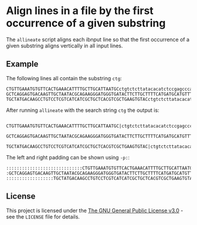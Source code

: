 # Align lines in a file by the first occurrence of a given substring

The `allineate` script aligns each ibnput line so that the first occurrence of a given substring aligns vertically in all input lines.

## Example

The following lines all contain the substring `ctg`:

~~~
CTGTTGAAATGTGTTCACTGAAACATTTTGCTTGCATTAATGCctgtctcttatacacatctccgagcccacgag
GCTCAGGAGTGACAAGTTGCTAATACGCAGAAGGGATGGGTGATACTTCTTGCTTTTCATGATGCATGTTTctgt
TGCTATGACAAGCCTGTCCTCGTCATCATCGCTGCTCACGTCGCTGAAGTGTACctgtctcttatacacatctcc
~~~

After running `allineate` with the search string `ctg` the output is:

~~~
                             CTGTTGAAATGTGTTCACTGAAACATTTTGCTTGCATTAATGC|ctgtctcttatacacatctccgagcccacgag
 GCTCAGGAGTGACAAGTTGCTAATACGCAGAAGGGATGGGTGATACTTCTTGCTTTTCATGATGCATGTTT|ctgt                            
                  TGCTATGACAAGCCTGTCCTCGTCATCATCGCTGCTCACGTCGCTGAAGTGTAC|ctgtctcttatacacatctcc           
~~~

The left and right padding can be shown using `-p:`:

~~~
:::::::::::::::::::::::::::::CTGTTGAAATGTGTTCACTGAAACATTTTGCTTGCATTAATGC|ctgtctcttatacacatctccgagcccacgag
:GCTCAGGAGTGACAAGTTGCTAATACGCAGAAGGGATGGGTGATACTTCTTGCTTTTCATGATGCATGTTT|ctgt::::::::::::::::::::::::::::
::::::::::::::::::TGCTATGACAAGCCTGTCCTCGTCATCATCGCTGCTCACGTCGCTGAAGTGTAC|ctgtctcttatacacatctcc:::::::::::
~~~

## License

This project is licensed under the [The GNU General Public License v3.0](https://www.gnu.org/licenses/gpl-3.0.en.html) - see the `LICENSE` file for details.

